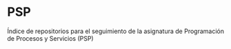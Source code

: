 # PSP
Índice de repositorios para el seguimiento de la asignatura de Programación de Procesos y Servicios (PSP)
